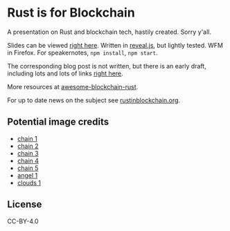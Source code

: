 # Rust is for Blockchain

A presentation on Rust and blockchain tech, hastily created. Sorry y'all.

Slides can be viewed [right here][rh1]. Written in [reveal.js], but lightly
tested. WFM in Firefox. For speakernotes, `npm install`, `npm start`.

The corresponding blog post is not written, but there is
an early draft, including lots and lots of links [right here][rh2].

More resources at [awesome-blockchain-rust][abr].

For up to date news on the subject see [rustinblockchain.org][rib].

[rib]: https://rustinblockchain.org/
[abr]: https://github.com/rust-in-blockchain/awesome-blockchain-rust

[reveal.js]: https://github.com/hakimel/reveal.js
[rh1]: https://brson.github.io/rust-is-for-blockchain
[rh2]: rust-is-for-blockchain.md

## Potential image credits

- [chain 1](https://ccsearch.creativecommons.org/photos/c0037c67-a0b3-4bc0-972f-b3d737be6173)
- [chain 2](https://ccsearch.creativecommons.org/photos/96645b73-c516-474b-98dc-7cdff916a15e)
- [chain 3](https://ccsearch.creativecommons.org/photos/b61b3da6-2ce5-4161-bb89-72a04f2fa91c)
- [chain 4](https://ccsearch.creativecommons.org/photos/80e78101-2a56-4a1d-a893-a05f6801d1ce)
- [chain 5](https://ccsearch.creativecommons.org/photos/e3d13760-2b77-4488-b9a2-da2bea651a1e)
- [angel 1](https://ccsearch.creativecommons.org/photos/4b8564bc-b699-42d1-8a5f-13072a8db81c)
- [clouds 1](https://search.creativecommons.org/photos/d51cdd6e-0b5f-41ae-ad49-3c9daabbaebc)

## License

CC-BY-4.0
